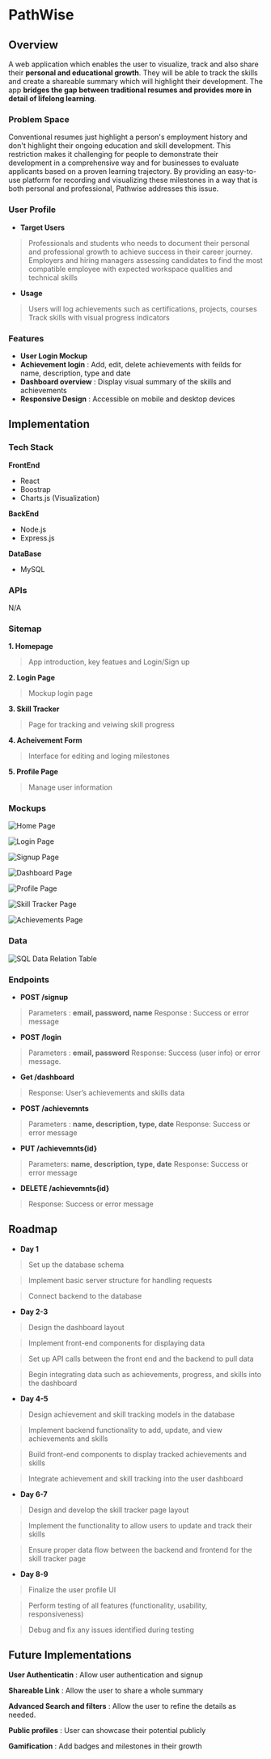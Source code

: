 # PathWise

## Overview

A web application which enables the user to visualize, track and also share their **personal and educational growth**. They will be able to track the skills and create a shareable summary which will highlight their development. The app **bridges the gap between traditional resumes and provides more in detail of lifelong learning**.

### Problem Space

Conventional resumes just highlight a person's employment history and don't highlight their ongoing education and skill development. This restriction makes it challenging for people to demonstrate their development in a comprehensive way and for businesses to evaluate applicants based on a proven learning trajectory. By providing an easy-to-use platform for recording and visualizing these milestones in a way that is both personal and professional, Pathwise addresses this issue.

### User Profile

- **Target Users**
 > Professionals and students who needs to document their personal and  professional growth to achieve success in their career journey.
 > Employers and hiring managers assessing candidates to find the most compatible employee with expected workspace qualities and technical skills

 - **Usage**
 > Users will log achievements such as certifications, projects, courses
 > Track skills with visual progress indicators

### Features

- **User Login Mockup** 
- **Achievement login** : Add, edit, delete achievements with feilds for name, description, type and date
- **Dashboard overview** : Display visual summary of the skills and achievements
- **Responsive Design** : Accessible on mobile and desktop devices

## Implementation

### Tech Stack

**FrontEnd**
- React  
- Boostrap
- Charts.js (Visualization) 

**BackEnd**  
- Node.js
- Express.js

**DataBase**
- MySQL



### APIs

N/A

### Sitemap

**1. Homepage**
> App introduction, key featues and Login/Sign up

**2. Login Page**
> Mockup login page

**3. Skill Tracker**
> Page for tracking and veiwing skill progress

**4. Acheivement Form**
> Interface for editing and loging milestones

**5. Profile Page**
> Manage user information 

### Mockups

![Home Page](src/assets/Mockups/HomePage.png)

![Login Page](src/assets/Mockups/LoginPage.png)

![Signup Page](src/assets/Mockups/SignupPage.png)

![Dashboard Page](src/assets/Mockups/Dashboard.png)

![Profile Page](src/assets/Mockups/ProfilePage.png)

![Skill Tracker Page](src/assets/Mockups/SkillTrackerPage.png)

![Achievements Page](src/assets/Mockups/AchievementsPage.png)

### Data

![SQL Data Relation Table](src/assets/Mockups/SQLDataRelation.png)

### Endpoints

- **POST /signup**
> Parameters : **email, password, name**
> Response : Success or error message

- **POST /login**
> Parameters : **email, password**
> Response: Success (user info) or error message.

- **Get /dashboard**
> Response: User’s achievements and skills data

- **POST /achievemnts**
> Parameters : **name, description, type, date**
> Response: Success or error message

- **PUT /achievemnts{id}**
> Parameters: **name, description, type, date**
> Response: Success or error message

- **DELETE /achievemnts{id}**
> Response: Success or error message

## Roadmap

- **Day 1**

> Set up the database schema 

> Implement basic server structure for handling requests

> Connect backend to the database

- **Day 2-3**

> Design the dashboard layout

> Implement front-end components for displaying data

> Set up API calls between the front end and the backend to pull data

> Begin integrating data such as achievements, progress, and skills into the dashboard

- **Day 4-5**

> Design achievement and skill tracking models in the database

> Implement backend functionality to add, update, and view achievements and skills

> Build front-end components to display tracked achievements and skills

> Integrate achievement and skill tracking into the user dashboard

- **Day 6-7**

> Design and develop the skill tracker page layout 

> Implement the functionality to allow users to update and track their skills

> Ensure proper data flow between the backend and frontend for the skill tracker page

- **Day 8-9**

> Finalize the user profile UI

> Perform testing of all features (functionality, usability, responsiveness)

> Debug and fix any issues identified during testing

## Future Implementations

**User Authenticatin** : Allow user authentication and signup

**Shareable Link** : Allow the user to share a whole summary

**Advanced Search and filters** : Allow the user to refine the details as needed.

**Public profiles** : User can showcase their potential publicly

**Gamification** : Add badges and milestones in their growth 
